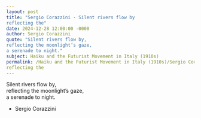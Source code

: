```yaml
---
layout: post
title: "Sergio Corazzini - Silent rivers flow by  
reflecting the"
date: 2024-12-28 12:00:00 -0000
author: Sergio Corazzini
quote: "Silent rivers flow by,  
reflecting the moonlight’s gaze,  
a serenade to night."
subject: Haiku and the Futurist Movement in Italy (1910s)
permalink: /Haiku and the Futurist Movement in Italy (1910s)/Sergio Corazzini/Sergio Corazzini - Silent rivers flow by  
reflecting the
---
```


Silent rivers flow by,  
reflecting the moonlight’s gaze,  
a serenade to night.

- Sergio Corazzini
